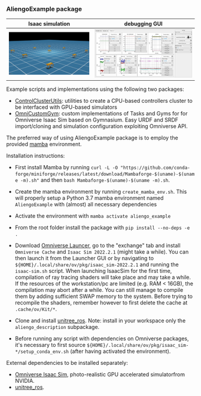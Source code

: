 ### AliengoExample package

|Isaac simulation|debugging GUI|   
|:----------------------------------------------------------------------------:|:----------------------------------------------------------------------------------------------------------------:|
|  <img src="aliengo_example/docs/images/example.png" alt="drawing" width="400"/> | <img src="aliengo_example/docs/images/gui_day.png" alt="drawing" width="500"/>
Example scripts and implementations using the following two packages:
 
- [ControlClusterUtils](https://github.com/AndPatr/ControlClusterUtils): utilities to create a CPU-based controllers cluster to be interfaced with GPU-based simulators 
- [OmniCustomGym](https://github.com/AndPatr/OmniCustomGym): custom implementations of Tasks and Gyms for for Omniverse Isaac Sim based on Gymnasium. Easy URDF and SRDF import/cloning and simulation configuration exploiting Omniverse API.

The preferred way of using AliengoExample package is to employ the provided [mamba](https://mamba.readthedocs.io/en/latest/user_guide/mamba.html) environment. 

Installation instructions:
- First install Mamba by running ```curl -L -O "https://github.com/conda-forge/miniforge/releases/latest/download/Mambaforge-$(uname)-$(uname -m).sh"``` and then ```bash Mambaforge-$(uname)-$(uname -m).sh```.

- Create the mamba environment by running ```create_mamba_env.sh```. This will properly setup a Python 3.7 mamba environment named ```AliengoExample``` with (almost) all necessary dependencies

- Activate the environment with ```mamba activate aliengo_example```

- From the root folder install the package with ```pip install --no-deps -e .```

- Download [Omniverse Launcer](https://www.nvidia.com/en-us/omniverse/download/), go to the "exchange" tab and install ``` Omniverse Cache``` and  ```Isaac Sim 2022.2.1```  (might take a while). You can then launch it from the Launcher GUI or by navigating to ```${HOME}/.local/share/ov/pkg/isaac_sim-2022.2.1``` and running the ```isaac-sim.sh``` script. When launching IsaacSim for the first time, compilation of ray tracing shaders will take place and may take a while. If the resources of the workstation/pc are limited (e.g. RAM < 16GB), the compilation may abort after a while. You can still manage to compile them by adding sufficient SWAP memory to the system. Before trying to recompile the shaders, remember however to first delete the cache at ```.cache/ov/Kit/*```.
 
- Clone and install [unitree_ros](https://github.com/AndrePatri/unitree_ros). Note: install in your workspace only the ```aliengo_description``` subpackage.

- Before running any script with dependencies on Omniverse packages, it's necessary to first source ```${HOME}/.local/share/ov/pkg/isaac_sim-*/setup_conda_env.sh``` (after having activated the environment).

External dependencies to be installed separately: 
- [Omniverse Isaac Sim](https://docs.omniverse.nvidia.com/app_isaacsim/app_isaacsim.html), photo-realistic GPU accelerated simulatorfrom NVIDIA.
- [unitree_ros](https://github.com/AndrePatri/unitree_ros). 



